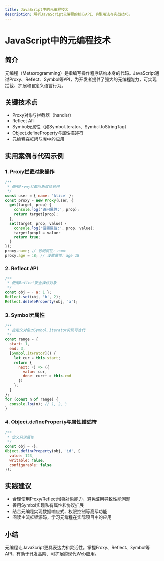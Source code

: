 ```yaml
---
title: JavaScript中的元编程技术
description: 解析JavaScript元编程的核心API、典型用法与实战技巧。
---
```


# JavaScript中的元编程技术

## 简介

元编程（Metaprogramming）是指编写操作程序结构本身的代码。JavaScript通过Proxy、Reflect、Symbol等API，为开发者提供了强大的元编程能力，可实现拦截、扩展和自定义语言行为。

## 关键技术点

- Proxy对象与拦截器（handler）
- Reflect API
- Symbol元属性（如Symbol.iterator、Symbol.toStringTag）
- Object.defineProperty与属性描述符
- 元编程在框架与库中的应用

## 实用案例与代码示例

### 1. Proxy拦截对象操作

```js
/**
 * 使用Proxy拦截对象属性访问
 */
const user = { name: 'Alice' };
const proxy = new Proxy(user, {
  get(target, prop) {
    console.log('访问属性:', prop);
    return target[prop];
  },
  set(target, prop, value) {
    console.log('设置属性:', prop, value);
    target[prop] = value;
    return true;
  }
});
proxy.name; // 访问属性: name
proxy.age = 18; // 设置属性: age 18
```

### 2. Reflect API

```js
/**
 * 使用Reflect安全操作对象
 */
const obj = { a: 1 };
Reflect.set(obj, 'b', 2);
Reflect.deleteProperty(obj, 'a');
```

### 3. Symbol元属性

```js
/**
 * 自定义对象的Symbol.iterator实现可迭代
 */
const range = {
  start: 1,
  end: 3,
  [Symbol.iterator]() {
    let cur = this.start;
    return {
      next: () => ({
        value: cur,
        done: cur++ > this.end
      })
    };
  }
};
for (const n of range) {
  console.log(n); // 1, 2, 3
}
```

### 4. Object.defineProperty与属性描述符

```js
/**
 * 定义只读属性
 */
const obj = {};
Object.defineProperty(obj, 'id', {
  value: 123,
  writable: false,
  configurable: false
});
```

## 实践建议

- 合理使用Proxy/Reflect增强对象能力，避免滥用导致性能问题
- 善用Symbol实现私有属性和协议扩展
- 结合元编程实现数据响应式、权限控制等高级功能
- 阅读主流框架源码，学习元编程在实际项目中的应用

## 小结

元编程让JavaScript更具表达力和灵活性。掌握Proxy、Reflect、Symbol等API，有助于开发高阶、可扩展的现代Web应用。 